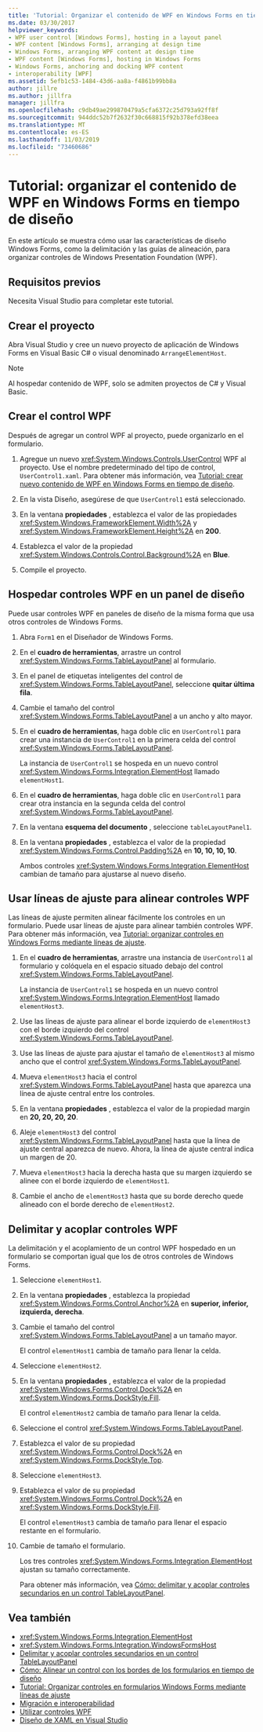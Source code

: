 ```yaml
---
title: 'Tutorial: Organizar el contenido de WPF en Windows Forms en tiempo de diseño'
ms.date: 03/30/2017
helpviewer_keywords:
- WPF user control [Windows Forms], hosting in a layout panel
- WPF content [Windows Forms], arranging at design time
- Windows Forms, arranging WPF content at design time
- WPF content [Windows Forms], hosting in Windows Forms
- Windows Forms, anchoring and docking WPF content
- interoperability [WPF]
ms.assetid: 5efb1c53-1484-43d6-aa8a-f4861b99bb8a
author: jillre
ms.author: jillfra
manager: jillfra
ms.openlocfilehash: c9db49ae299870479a5cfa6372c25d793a92ff8f
ms.sourcegitcommit: 944ddc52b7f2632f30c668815f92b378efd38eea
ms.translationtype: MT
ms.contentlocale: es-ES
ms.lasthandoff: 11/03/2019
ms.locfileid: "73460686"
---
```

# <a name="walkthrough-arrange-wpf-content-on-windows-forms-at-design-time"></a>Tutorial: organizar el contenido de WPF en Windows Forms en tiempo de diseño

En este artículo se muestra cómo usar las características de diseño Windows Forms, como la delimitación y las guías de alineación, para organizar controles de Windows Presentation Foundation (WPF).

## <a name="prerequisites"></a>Requisitos previos

Necesita Visual Studio para completar este tutorial.

## <a name="create-the-project"></a>Crear el proyecto

Abra Visual Studio y cree un nuevo proyecto de aplicación de Windows Forms en Visual Basic C# o visual denominado `ArrangeElementHost`.

> [!NOTE]
> Al hospedar contenido de WPF, solo se admiten proyectos de C# y Visual Basic.

## <a name="create-the-wpf-control"></a>Crear el control WPF

Después de agregar un control WPF al proyecto, puede organizarlo en el formulario.

1. Agregue un nuevo <xref:System.Windows.Controls.UserControl> WPF al proyecto. Use el nombre predeterminado del tipo de control, `UserControl1.xaml`. Para obtener más información, vea [Tutorial: crear nuevo contenido de WPF en Windows Forms en tiempo de diseño](walkthrough-creating-new-wpf-content-on-windows-forms-at-design-time.md).

2. En la vista Diseño, asegúrese de que `UserControl1` está seleccionado.

3. En la ventana **propiedades** , establezca el valor de las propiedades <xref:System.Windows.FrameworkElement.Width%2A> y <xref:System.Windows.FrameworkElement.Height%2A> en **200**.

4. Establezca el valor de la propiedad <xref:System.Windows.Controls.Control.Background%2A> en **Blue**.

5. Compile el proyecto.

## <a name="host-wpf-controls-in-a-layout-panel"></a>Hospedar controles WPF en un panel de diseño

Puede usar controles WPF en paneles de diseño de la misma forma que usa otros controles de Windows Forms.

1. Abra `Form1` en el Diseñador de Windows Forms.

2. En el **cuadro de herramientas**, arrastre un control <xref:System.Windows.Forms.TableLayoutPanel> al formulario.

3. En el panel de etiquetas inteligentes del control de <xref:System.Windows.Forms.TableLayoutPanel>, seleccione **quitar última fila**.

4. Cambie el tamaño del control <xref:System.Windows.Forms.TableLayoutPanel> a un ancho y alto mayor.

5. En el **cuadro de herramientas**, haga doble clic en `UserControl1` para crear una instancia de `UserControl1` en la primera celda del control <xref:System.Windows.Forms.TableLayoutPanel>.

   La instancia de `UserControl1` se hospeda en un nuevo control <xref:System.Windows.Forms.Integration.ElementHost> llamado `elementHost1`.

6. En el **cuadro de herramientas**, haga doble clic en `UserControl1` para crear otra instancia en la segunda celda del control <xref:System.Windows.Forms.TableLayoutPanel>.

7. En la ventana **esquema del documento** , seleccione `tableLayoutPanel1`.

8. En la ventana **propiedades** , establezca el valor de la propiedad <xref:System.Windows.Forms.Control.Padding%2A> en **10, 10, 10, 10**.

   Ambos controles <xref:System.Windows.Forms.Integration.ElementHost> cambian de tamaño para ajustarse al nuevo diseño.

## <a name="use-snaplines-to-align-wpf-controls"></a>Usar líneas de ajuste para alinear controles WPF

Las líneas de ajuste permiten alinear fácilmente los controles en un formulario. Puede usar líneas de ajuste para alinear también controles WPF. Para obtener más información, vea [Tutorial: organizar controles en Windows Forms mediante líneas de ajuste](../controls/walkthrough-arranging-controls-on-windows-forms-using-snaplines.md).

1. En el **cuadro de herramientas**, arrastre una instancia de `UserControl1` al formulario y colóquela en el espacio situado debajo del control <xref:System.Windows.Forms.TableLayoutPanel>.

   La instancia de `UserControl1` se hospeda en un nuevo control <xref:System.Windows.Forms.Integration.ElementHost> llamado `elementHost3`.

2. Use las líneas de ajuste para alinear el borde izquierdo de `elementHost3` con el borde izquierdo del control <xref:System.Windows.Forms.TableLayoutPanel>.

3. Use las líneas de ajuste para ajustar el tamaño de `elementHost3` al mismo ancho que el control <xref:System.Windows.Forms.TableLayoutPanel>.

4. Mueva `elementHost3` hacia el control <xref:System.Windows.Forms.TableLayoutPanel> hasta que aparezca una línea de ajuste central entre los controles.

5. En la ventana **propiedades** , establezca el valor de la propiedad margin en **20, 20, 20, 20**.

6. Aleje `elementHost3` del control <xref:System.Windows.Forms.TableLayoutPanel> hasta que la línea de ajuste central aparezca de nuevo. Ahora, la línea de ajuste central indica un margen de 20.

7. Mueva `elementHost3` hacia la derecha hasta que su margen izquierdo se alinee con el borde izquierdo de `elementHost1`.

8. Cambie el ancho de `elementHost3` hasta que su borde derecho quede alineado con el borde derecho de `elementHost2`.

## <a name="anchor-and-dock-wpf-controls"></a>Delimitar y acoplar controles WPF

La delimitación y el acoplamiento de un control WPF hospedado en un formulario se comportan igual que los de otros controles de Windows Forms.

1. Seleccione `elementHost1`.

2. En la ventana **propiedades** , establezca la propiedad <xref:System.Windows.Forms.Control.Anchor%2A> en **superior, inferior, izquierda, derecha**.

3. Cambie el tamaño del control <xref:System.Windows.Forms.TableLayoutPanel> a un tamaño mayor.

   El control `elementHost1` cambia de tamaño para llenar la celda.

4. Seleccione `elementHost2`.

5. En la ventana **propiedades** , establezca el valor de la propiedad <xref:System.Windows.Forms.Control.Dock%2A> en <xref:System.Windows.Forms.DockStyle.Fill>.

   El control `elementHost2` cambia de tamaño para llenar la celda.

6. Seleccione el control <xref:System.Windows.Forms.TableLayoutPanel>.

7. Establezca el valor de su propiedad <xref:System.Windows.Forms.Control.Dock%2A> en <xref:System.Windows.Forms.DockStyle.Top>.

8. Seleccione `elementHost3`.

9. Establezca el valor de su propiedad <xref:System.Windows.Forms.Control.Dock%2A> en <xref:System.Windows.Forms.DockStyle.Fill>.

   El control `elementHost3` cambia de tamaño para llenar el espacio restante en el formulario.

10. Cambie de tamaño el formulario.

    Los tres controles <xref:System.Windows.Forms.Integration.ElementHost> ajustan su tamaño correctamente.

    Para obtener más información, vea [Cómo: delimitar y acoplar controles secundarios en un control TableLayoutPanel](../controls/how-to-anchor-and-dock-child-controls-in-a-tablelayoutpanel-control.md).

## <a name="see-also"></a>Vea también

- <xref:System.Windows.Forms.Integration.ElementHost>
- <xref:System.Windows.Forms.Integration.WindowsFormsHost>
- [Delimitar y acoplar controles secundarios en un control TableLayoutPanel](../controls/how-to-anchor-and-dock-child-controls-in-a-tablelayoutpanel-control.md)
- [Cómo: Alinear un control con los bordes de los formularios en tiempo de diseño](../controls/how-to-align-a-control-to-the-edges-of-forms-at-design-time.md)
- [Tutorial: Organizar controles en formularios Windows Forms mediante líneas de ajuste](../controls/walkthrough-arranging-controls-on-windows-forms-using-snaplines.md)
- [Migración e interoperabilidad](../../wpf/advanced/migration-and-interoperability.md)
- [Utilizar controles WPF](using-wpf-controls.md)
- [Diseño de XAML en Visual Studio](/visualstudio/xaml-tools/designing-xaml-in-visual-studio)
